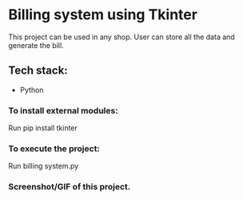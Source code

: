 <h1>Billing system using Tkinter</h1>
<p>This project can be used in any shop. User can store all the data and generate the bill.</p>

<h2>Tech stack:</h2>
<ul>
    <li>Python</li>
</ul>

<h3>To install external modules:</h3>
<p>Run pip install tkinter</p>

<h3>To execute the project:</h3>
<p>Run billing system.py</p>

<h3>Screenshot/GIF of this project.</h3>
